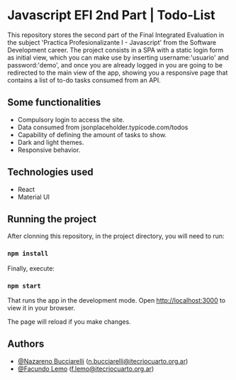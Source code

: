 # Javascript EFI 2nd Part | Todo-List
This repository stores the second part of the Final Integrated Evaluation in the subject 'Practica Profesionalizante I - Javascript' from the Software Development career. The project consists in a SPA with a static login form as initial view, which you can make use by inserting username:'usuario' and password:'demo', and once you are already logged in you are going to be redirected to the main view of the app, showing you a responsive page that contains a list of to-do tasks consumed from an API. 

## Some functionalities

  - Compulsory login to access the site.
  - Data consumed from jsonplaceholder.typicode.com/todos
  - Capability of defining the amount of tasks to show.
  - Dark and light themes.
  - Responsive behavior.

## Technologies used

  - React
  - Material UI

## Running the project

After clonning this repository, in the project directory, you will need to run:

### `npm install`

Finally, execute:

### `npm start`

That runs the app in the development mode.
Open [http://localhost:3000](http://localhost:3000) to view it in your browser.

The page will reload if you make changes.


## Authors

- [@Nazareno Bucciarelli](https://github.com/nazabucciarelliITEC) (n.bucciarelli@itecriocuarto.org.ar)
- [@Facundo Lemo](https://github.com/FacundoEsteban-Lemo) (f.lemo@itecriocuarto.org.ar)
